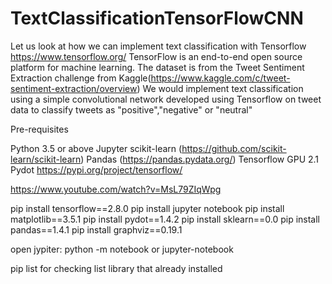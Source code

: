 # TextClassificationTensorFlowCNN
Let us look at how we can implement text classification with Tensorflow https://www.tensorflow.org/ TensorFlow is an end-to-end open source platform for machine learning. The dataset is from the Tweet Sentiment Extraction challenge from Kaggle(https://www.kaggle.com/c/tweet-sentiment-extraction/overview) We would implement text classification using a simple convolutional network developed using Tensorflow on tweet data to classify tweets as "positive","negative" or "neutral"


Pre-requisites

Python 3.5 or above
Jupyter
scikit-learn (https://github.com/scikit-learn/scikit-learn)
Pandas (https://pandas.pydata.org/)
Tensorflow GPU 2.1
Pydot
https://pypi.org/project/tensorflow/

https://www.youtube.com/watch?v=MsL79ZIqWpg

pip install tensorflow==2.8.0
pip install jupyter notebook
pip install matplotlib==3.5.1
pip install pydot==1.4.2
pip install sklearn==0.0
pip install pandas==1.4.1
pip install graphviz==0.19.1

open jypiter:
python -m notebook or jupyter-notebook

pip list for checking list library that already installed
